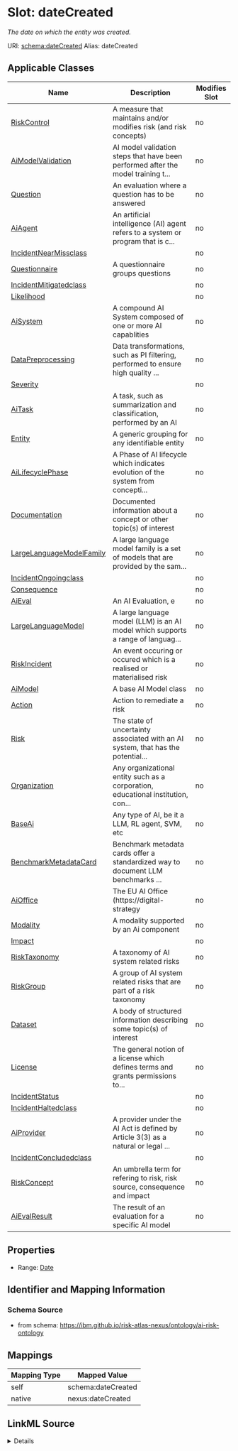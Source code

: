 

# Slot: dateCreated


_The date on which the entity was created._





URI: [schema:dateCreated](http://schema.org/dateCreated)
Alias: dateCreated

<!-- no inheritance hierarchy -->





## Applicable Classes

| Name | Description | Modifies Slot |
| --- | --- | --- |
| [RiskControl](RiskControl.md) | A measure that maintains and/or modifies risk (and risk concepts) |  no  |
| [AiModelValidation](AiModelValidation.md) | AI model validation steps that have been performed after the model training t... |  no  |
| [Question](Question.md) | An evaluation where a question has to be answered |  no  |
| [AiAgent](AiAgent.md) | An artificial intelligence (AI) agent refers to a system or program that is c... |  no  |
| [IncidentNearMissclass](IncidentNearMissclass.md) |  |  no  |
| [Questionnaire](Questionnaire.md) | A questionnaire groups questions |  no  |
| [IncidentMitigatedclass](IncidentMitigatedclass.md) |  |  no  |
| [Likelihood](Likelihood.md) |  |  no  |
| [AiSystem](AiSystem.md) | A compound AI System composed of one or more AI capablities |  no  |
| [DataPreprocessing](DataPreprocessing.md) | Data transformations, such as PI filtering, performed to ensure high quality ... |  no  |
| [Severity](Severity.md) |  |  no  |
| [AiTask](AiTask.md) | A task, such as summarization and classification, performed by an AI |  no  |
| [Entity](Entity.md) | A generic grouping for any identifiable entity |  no  |
| [AiLifecyclePhase](AiLifecyclePhase.md) | A Phase of AI lifecycle which indicates evolution of the system from concepti... |  no  |
| [Documentation](Documentation.md) | Documented information about a concept or other topic(s) of interest |  no  |
| [LargeLanguageModelFamily](LargeLanguageModelFamily.md) | A large language model family is a set of models that are provided by the sam... |  no  |
| [IncidentOngoingclass](IncidentOngoingclass.md) |  |  no  |
| [Consequence](Consequence.md) |  |  no  |
| [AiEval](AiEval.md) | An AI Evaluation, e |  no  |
| [LargeLanguageModel](LargeLanguageModel.md) | A large language model (LLM) is an AI model which supports a range of languag... |  no  |
| [RiskIncident](RiskIncident.md) | An event occuring or occured which is a realised or materialised risk |  no  |
| [AiModel](AiModel.md) | A base AI Model class |  no  |
| [Action](Action.md) | Action to remediate a risk |  no  |
| [Risk](Risk.md) | The state of uncertainty associated with an AI system, that has the potential... |  no  |
| [Organization](Organization.md) | Any organizational entity such as a corporation, educational institution, con... |  no  |
| [BaseAi](BaseAi.md) | Any type of AI, be it a LLM, RL agent, SVM, etc |  no  |
| [BenchmarkMetadataCard](BenchmarkMetadataCard.md) | Benchmark metadata cards offer a standardized way to document LLM benchmarks ... |  no  |
| [AiOffice](AiOffice.md) | The EU AI Office (https://digital-strategy |  no  |
| [Modality](Modality.md) | A modality supported by an Ai component |  no  |
| [Impact](Impact.md) |  |  no  |
| [RiskTaxonomy](RiskTaxonomy.md) | A taxonomy of AI system related risks |  no  |
| [RiskGroup](RiskGroup.md) | A group of AI system related risks that are part of a risk taxonomy |  no  |
| [Dataset](Dataset.md) | A body of structured information describing some topic(s) of interest |  no  |
| [License](License.md) | The general notion of a license which defines terms and grants permissions to... |  no  |
| [IncidentStatus](IncidentStatus.md) |  |  no  |
| [IncidentHaltedclass](IncidentHaltedclass.md) |  |  no  |
| [AiProvider](AiProvider.md) | A provider under the AI Act is defined by Article 3(3) as a natural or legal ... |  no  |
| [IncidentConcludedclass](IncidentConcludedclass.md) |  |  no  |
| [RiskConcept](RiskConcept.md) | An umbrella term for refering to risk, risk source, consequence and impact |  no  |
| [AiEvalResult](AiEvalResult.md) | The result of an evaluation for a specific AI model |  no  |







## Properties

* Range: [Date](Date.md)





## Identifier and Mapping Information







### Schema Source


* from schema: https://ibm.github.io/risk-atlas-nexus/ontology/ai-risk-ontology




## Mappings

| Mapping Type | Mapped Value |
| ---  | ---  |
| self | schema:dateCreated |
| native | nexus:dateCreated |




## LinkML Source

<details>
```yaml
name: dateCreated
description: The date on which the entity was created.
from_schema: https://ibm.github.io/risk-atlas-nexus/ontology/ai-risk-ontology
rank: 1000
slot_uri: schema:dateCreated
alias: dateCreated
domain_of:
- Entity
range: date
required: false

```
</details>
